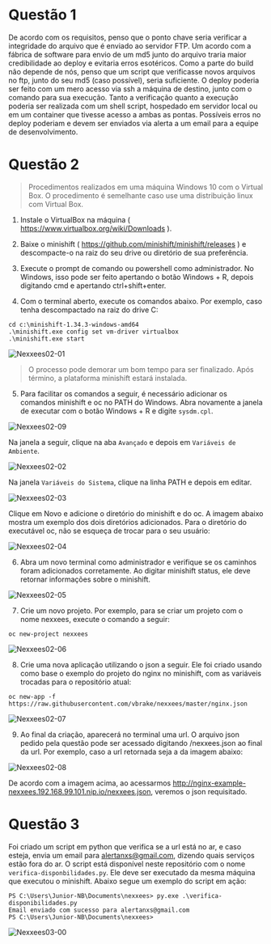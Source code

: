# Questão 1

De acordo com os requisitos, penso que o ponto chave seria verificar a integridade do arquivo que é enviado ao servidor FTP. Um acordo com a fábrica de software para envio de um md5 junto do arquivo traria maior credibilidade ao deploy e evitaria erros esotéricos. Como a parte do build não depende de nós, penso que um script que verificasse novos arquivos no ftp, junto do seu md5 (caso possível), seria suficiente.
O deploy poderia ser feito com um mero acesso via ssh a máquina de destino, junto com o comando para sua execução. Tanto a verificação quanto a execução poderia ser realizada com um shell script, hospedado em servidor local ou em um container que tivesse acesso a ambas as pontas. Possíveis erros no deploy poderiam e devem ser enviados via alerta a um email para a equipe de desenvolvimento.

# Questão 2
> Procedimentos realizados em uma máquina Windows 10 com o Virtual Box. O procedimento é semelhante caso use uma distribuição linux com Virtual Box.

1. Instale o VirtualBox na máquina ( https://www.virtualbox.org/wiki/Downloads ).

2. Baixe o minishift ( https://github.com/minishift/minishift/releases ) e descompacte-o na raiz do seu drive ou diretório de sua preferência. 

3. Execute o prompt de comando ou powershell como administrador. 
No Windows, isso pode ser feito apertando o botão Windows + R, depois digitando cmd e apertando ctrl+shift+enter.

4. Com o terminal aberto, execute os comandos abaixo. Por exemplo, caso tenha descompactado na raiz do drive C:
```
cd c:\minishift-1.34.3-windows-amd64
.\minishift.exe config set vm-driver virtualbox
.\minishift.exe start
```

![Nexxees02-01](images/nexxees02-01.jpg)

> O processo pode demorar um bom tempo para ser finalizado. Após término, a plataforma minishift estará instalada.

5. Para facilitar os comandos a seguir, é necessário adicionar os comandos minishift e oc no PATH do Windows. Abra novamente a janela de executar com o botão Windows + R e digite `sysdm.cpl`. 

![Nexxees02-09](images/nexxees02-09.jpg)

Na janela a seguir, clique na aba `Avançado` e depois em `Variáveis de Ambiente`.

![Nexxees02-02](images/nexxees02-02.jpg)

Na janela `Variáveis do Sistema`, clique na linha PATH e depois em editar.

![Nexxees02-03](images/nexxees02-03.jpg)

Clique em Novo e adicione o diretório do minishift e do oc. A imagem abaixo mostra um exemplo dos dois diretórios adicionados. Para o diretório do executável oc, não se esqueça de trocar para o seu usuário:

![Nexxees02-04](images/nexxees02-04.jpg)

6. Abra um novo terminal como administrador e verifique se os caminhos foram adicionados corretamente. 
Ao digitar minishift status, ele deve retornar informações sobre o minishift.

![Nexxees02-05](images/nexxees02-05.jpg)

7. Crie um novo projeto. Por exemplo, para se criar um projeto com o nome nexxees, execute o comando a seguir:

`oc new-project nexxees`

![Nexxees02-06](images/nexxees02-06.jpg)

8. Crie uma nova aplicação utilizando o json a seguir. Ele foi criado usando como base o exemplo do projeto do nginx no minishift, com as variáveis trocadas para o repositório atual:

`oc new-app -f https://raw.githubusercontent.com/vbrake/nexxees/master/nginx.json`

![Nexxees02-07](images/nexxees02-07.jpg)

9. Ao final da criação, aparecerá no terminal uma url. O arquivo json pedido pela questão pode ser acessado digitando /nexxees.json ao final da url. Por exemplo, caso a url retornada seja a da imagem abaixo:

![Nexxees02-08](images/nexxees02-08.jpg)

De acordo com a imagem acima, ao acessarmos http://nginx-example-nexxees.192.168.99.101.nip.io/nexxees.json, veremos o json requisitado.

# Questão 3

Foi criado um script em python que verifica se a url está no ar, e caso esteja, envia um email para alertanxs@gmail.com, dizendo quais serviços estão fora do ar. O script está disponível neste repositório com o nome `verifica-disponbilidades.py`. Ele deve ser executado da mesma máquina que executou o minishift. Abaixo segue um exemplo do script em ação:
```
PS C:\Users\Junior-NB\Documents\nexxees> py.exe .\verifica-disponibilidades.py
Email enviado com sucesso para alertanxs@gmail.com
PS C:\Users\Junior-NB\Documents\nexxees>
```
![Nexxees03-00](images/nexxees03-00.png)

